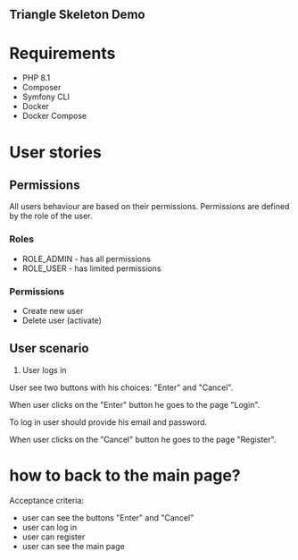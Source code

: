 ## Triangle Skeleton Demo

# Requirements
- PHP 8.1
- Composer
- Symfony CLI
- Docker
- Docker Compose

# User stories

## Permissions

All users behaviour are based on their permissions. 
Permissions are defined by the role of the user.

### Roles

- ROLE_ADMIN - has all permissions
- ROLE_USER - has limited permissions

### Permissions

- Create new user
- Delete user (activate)

## User scenario

1. User logs in

User see two buttons with his choices: "Enter" and "Cancel".

When user clicks on the "Enter" button he goes to the page "Login".

To log in user should provide his email and password.

When user clicks on the "Cancel" button he goes to the page "Register".

# how to back to the main page?

Acceptance criteria:
- user can see the buttons "Enter" and "Cancel"
- user can log in
- user can register
- user can see the main page
